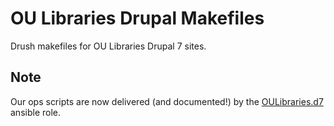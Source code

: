 # OU Libraries Drupal Makefiles

Drush makefiles for OU Libraries Drupal 7 sites. 


## Note
Our ops scripts are now delivered (and documented!) by the [OULibraries.d7](https://github.com/OULibraries/ansible-role-d7) ansible role. 
